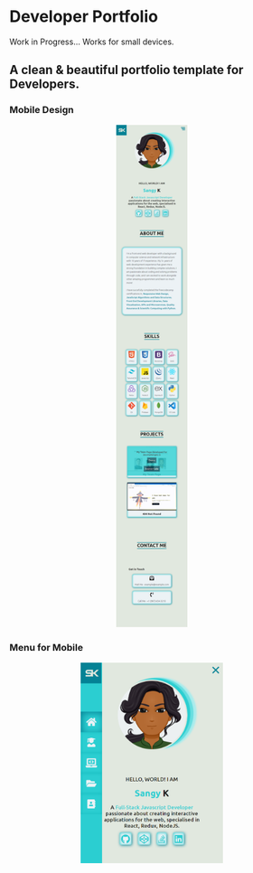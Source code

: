 # Developer Portfolio

Work in Progress...
Works for small devices. 

## A clean & beautiful portfolio template for Developers.

### Mobile Design
<p align="center">
  <kbd>
<img src="./design/SmallScreen.png" width="25%" height="25%"></img>
  </kbd>
</p>

### Menu for Mobile
<p align="center">
  <kbd>
<img src="./design/Menu.png" width="50%" height="50%"></img>
  </kbd>
</p>



